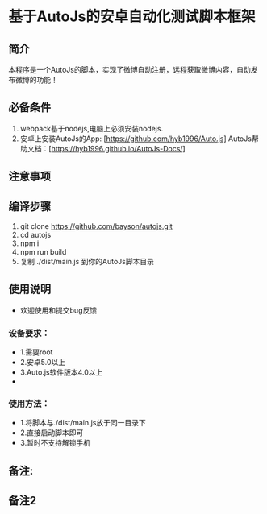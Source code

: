 # 基于AutoJs的安卓自动化测试脚本框架
## 简介
本程序是一个AutoJs的脚本，实现了微博自动注册，远程获取微博内容，自动发布微博的功能！
## 必备条件
1. webpack基于nodejs,电脑上必须安装nodejs.
2. 安卓上安装AutoJs的App: [https://github.com/hyb1996/Auto.js]  AutoJs帮助文档：[https://hyb1996.github.io/AutoJs-Docs/]
## 注意事项
## 编译步骤
1. git clone https://github.com/bayson/autojs.git
2. cd autojs
3. npm i
4. npm run build
5. 复制 ./dist/main.js 到你的AutoJs脚本目录
## 使用说明
* 欢迎使用和提交bug反馈
### 设备要求：
* 1.需要root
* 2.安卓5.0以上
* 3.Auto.js软件版本4.0以上
*
### 使用方法：
* 1.将脚本与./dist/main.js放于同一目录下
* 2.直接启动脚本即可
* 3.暂时不支持解锁手机
## 备注:
## 备注2
